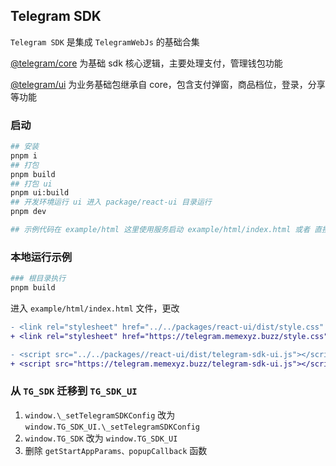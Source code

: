 ## Telegram SDK

`Telegram SDK` 是集成 `TelegramWebJs` 的基础合集

[@telegram/core](modules/_telegram_sdk_ts_core.html) 为基础 sdk 核心逻辑，主要处理支付，管理钱包功能

[@telegram/ui](modules/_telegram_sdk_ui.html) 为业务基础包继承自 core，包含支付弹窗，商品档位，登录，分享等功能

### 启动

```bash
## 安装
pnpm i
## 打包
pnpm build
## 打包 ui
pnpm ui:build
## 开发环境运行 ui 进入 package/react-ui 目录运行
pnpm dev

## 示例代码在 example/html 这里使用服务启动 example/html/index.html 或者 直接将 html 拖到浏览器

```

### 本地运行示例

```bash
### 根目录执行
pnpm build
```

进入 `example/html/index.html` 文件，更改

```diff
- <link rel="stylesheet" href="../../packages/react-ui/dist/style.css" /> // line 7
+ <link rel="stylesheet" href="https://telegram.memexyz.buzz/style.css" />

- <script src="../../packages//react-ui/dist/telegram-sdk-ui.js"></script> // line 44
+ <script src="https://telegram.memexyz.buzz/telegram-sdk-ui.js"></script>
```

### 从 `TG_SDK` 迁移到 `TG_SDK_UI`

1. `window.\_setTelegramSDKConfig` 改为 `window.TG_SDK_UI.\_setTelegramSDKConfig`
2. `window.TG_SDK` 改为 `window.TG_SDK_UI`
3. 删除 `getStartAppParams、popupCallback` 函数
